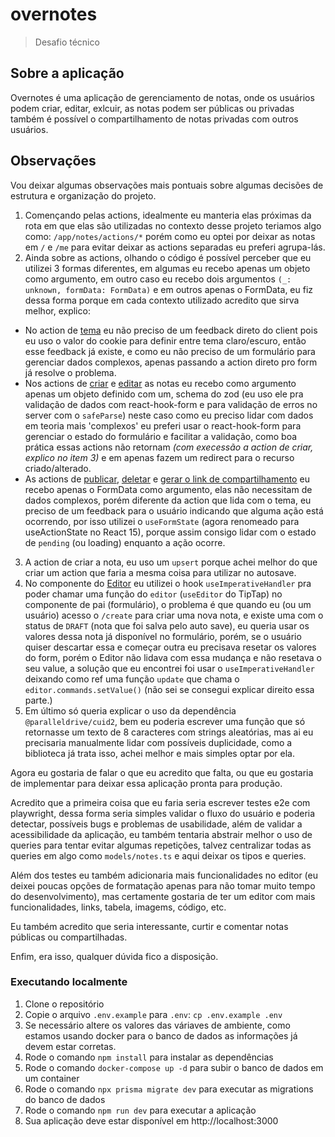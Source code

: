 # overnotes
> Desafio técnico

## Sobre a aplicação
Overnotes é uma aplicação de gerenciamento de notas, onde os usuários podem criar, editar, exlcuir, as notas podem ser públicas ou privadas
também é possível o compartilhamento de notas privadas com outros usuários.

## Observações
Vou deixar algumas observações mais pontuais sobre algumas decisões de estrutura e organização do projeto.

1. Començando pelas actions, idealmente eu manteria elas próximas da rota em que elas são utilizadas no contexto desse projeto teriamos algo
como: `/app/notes/actions/*` porém como eu optei por deixar as notas em `/` e `/me` para evitar deixar as actions separadas eu preferi agrupa-lás.
2. Ainda sobre as actions, olhando o código é possível perceber que eu utilizei 3 formas diferentes, em algumas eu recebo apenas um objeto como argumento,
em outro caso eu recebo dois argumentos `(_: unknown, formData: FormData)` e em outros apenas o FormData, eu fiz dessa forma porque em cada contexto utilizado
acredito que sirva melhor, explico:
  - No action de [tema](./actions/theme.ts) eu não preciso de um feedback direto do client pois eu uso o valor do cookie para definir entre tema claro/escuro, então
esse feedback já existe, e como eu não preciso de um formulário para gerenciar dados complexos, apenas passando a action direto pro form já resolve o problema.
  - Nos actions de [criar](./actions/create-note.ts) e [editar](./actions/update-note.ts) as notas eu recebo como argumento apenas um objeto definido com um,
schema do zod (eu uso ele pra validação de dados com react-hook-form e para validação de erros no server com o `safeParse`) neste caso como eu preciso lidar com dados
em teoria mais 'complexos' eu preferi usar o react-hook-form para gerenciar o estado do formulário e facilitar a validação, como boa prática essas actions não
retornam _(com execessão a action de criar, explico no item 3)_ e em apenas fazem um redirect para o recurso criado/alterado.
  - As actions de [publicar](./actions/publish-note.ts), [deletar](./actions/delete-note.ts) e [gerar o link de compartilhamento](./actions/create-note-link.ts)
eu recebo apenas o FormData como argumento, elas não necessitam de dados complexos, porém diferente da action que lida com o tema, eu preciso de um feedback para
o usuário indicando que alguma ação está ocorrendo, por isso utilizei o `useFormState` (agora renomeado para useActionState no React 15), porque assim consigo
lidar com o estado de `pending` (ou loading) enquanto a ação ocorre.
3. A action de criar a nota, eu uso um `upsert` porque achei melhor do que criar um action que faria a mesma coisa para utilizar no autosave.
4. No componente do [Editor](./components/editor.tsx) eu utilizei o hook `useImperativeHandler` pra poder chamar uma função do `editor` (`useEditor` do TipTap) no
componente de pai (formulário), o problema é que quando eu (ou um usuário) acesso o `/create` para criar uma nova nota, e existe uma com o status de `DRAFT`
(nota que foi salva pelo auto save), eu queria usar os valores dessa nota já disponível no formulário, porém, se o usuário quiser descartar essa e começar outra eu
precisava resetar os valores do form, porém o Editor não lidava com essa mudança e não resetava o seu value, a solução que eu encontrei foi usar o `useImperativeHandler`
deixando como ref uma função `update` que chama o `editor.commands.setValue()` (não sei se consegui explicar direito essa parte.)
5. Em último só queria explicar o uso da dependência `@paralleldrive/cuid2`, bem eu poderia escrever uma função que só retornasse um texto de 8 caracteres com
strings aleatórias, mas ai eu precisaria manualmente lidar com possíveis duplicidade, como a biblioteca já trata isso, achei melhor e mais simples optar por ela.

Agora eu gostaria de falar o que eu acredito que falta, ou que eu gostaria de implementar para deixar essa aplicação pronta para produção.

Acredito que a primeira coisa que eu faria seria escrever testes e2e com playwright, dessa forma seria simples validar o fluxo do usuário e poderia detectar,
possíveis bugs e problemas de usabilidade, além de validar a acessibilidade da aplicação, eu também tentaria abstrair melhor o uso de queries para tentar
evitar algumas repetições, talvez centralizar todas as queries em algo como `models/notes.ts` e aqui deixar os tipos e queries.

Além dos testes eu também adicionaria mais funcionalidades no editor (eu deixei poucas opções de formatação apenas para não tomar muito tempo do desenvolvimento), mas
certamente gostaria de ter um editor com mais funcionalidades, links, tabela, imagems, código, etc.

Eu também acredito que seria interessante, curtir e comentar notas públicas ou compartilhadas.

Enfim, era isso, qualquer dúvida fico a disposição.

### Executando localmente
1. Clone o repositório
2. Copie o arquivo `.env.example` para `.env`: `cp .env.example .env`
3. Se necessário altere os valores das váriaves de ambiente, como estamos usando docker para o banco de dados as informações já devem estar corretas.
3. Rode o comando `npm install` para instalar as dependências
4. Rode o comando `docker-compose up -d` para subir o banco de dados em um container
5. Rode o comando `npx prisma migrate dev` para executar as migrations do banco de dados
6. Rode o comando `npm run dev` para executar a aplicação
7. Sua aplicação deve estar disponível em http://localhost:3000
